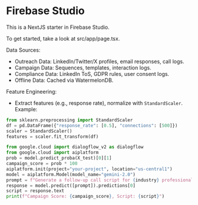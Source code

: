 # Firebase Studio

This is a NextJS starter in Firebase Studio.

To get started, take a look at src/app/page.tsx.

Data Sources:
- Outreach Data: LinkedIn/Twitter/X profiles, email responses, call logs.
- Campaign Data: Sequences, templates, interaction logs.
- Compliance Data: LinkedIn ToS, GDPR rules, user consent logs.
- Offline Data: Cached via WatermelonDB.

Feature Engineering:
- Extract features (e.g., response rate), normalize with `StandardScaler`.
Example:
```python
from sklearn.preprocessing import StandardScaler
df = pd.DataFrame({"response_rate": [0.5], "connections": [500]})
scaler = StandardScaler()
features = scaler.fit_transform(df)
```

```python
from google.cloud import dialogflow_v2 as dialogflow
from google.cloud import aiplatform
prob = model.predict_proba(X_test)[0][1]
campaign_score = prob * 100
aiplatform.init(project="your-project", location="us-central1")
model = aiplatform.Model(model_name="gemini-2.0")
prompt = f"Generate a follow-up call script for {industry} professional with {connections} connections."
response = model.predict([prompt]).predictions[0]
script = response.text
print(f"Campaign Score: {campaign_score}, Script: {script}")
```
